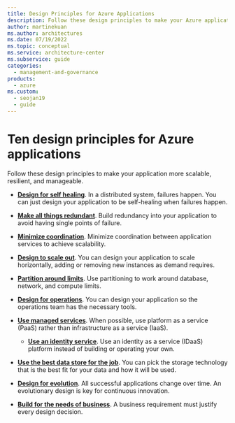 ```yaml
---
title: Design Principles for Azure Applications
description: Follow these design principles to make your Azure application more scalable, resilient, and manageable.
author: martinekuan
ms.author: architectures
ms.date: 07/19/2022
ms.topic: conceptual
ms.service: architecture-center
ms.subservice: guide
categories:
  - management-and-governance
products:
  - azure
ms.custom:
  - seojan19
  - guide
---
```


# Ten design principles for Azure applications

Follow these design principles to make your application more scalable, resilient, and manageable.

* **[Design for self healing](self-healing.md)**. In a distributed system, failures happen. You can just design your application to be self-healing when failures happen.

* **[Make all things redundant](redundancy.md)**. Build redundancy into your application to avoid having single points of failure.

* **[Minimize coordination](minimize-coordination.yml)**. Minimize coordination between application services to achieve scalability.

* **[Design to scale out](scale-out.md)**. You can design your application to scale horizontally, adding or removing new instances as demand requires.

* **[Partition around limits](partition.md)**. Use partitioning to work around database, network, and compute limits.

* **[Design for operations](design-for-operations.md)**. You can design your application so the operations team has the necessary tools.

* **[Use managed services](managed-services.md)**. When possible, use platform as a service (PaaS) rather than infrastructure as a service (IaaS).

  * **[Use an identity service](identity.md)**. Use an identity as a service (IDaaS) platform instead of building or operating your own.

* **[Use the best data store for the job](/azure/architecture/guide/design-principles/use-best-data-store)**. You can pick the storage technology that is the best fit for your data and how it will be used.

* **[Design for evolution](design-for-evolution.md)**. All successful applications change over time. An evolutionary design is key for continuous innovation.

* **[Build for the needs of business](build-for-business.md)**. A business requirement must justify every design decision.
